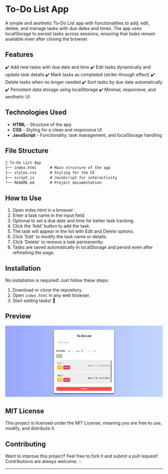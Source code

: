 # To-Do List App

A simple and aesthetic To-Do List app with functionalities to add, edit, delete, and manage tasks with due dates and times. The app uses localStorage to persist tasks across sessions, ensuring that tasks remain available even after closing the browser.

## Features

✔️ Add new tasks with due date and time
✔️ Edit tasks dynamically and update task details
✔️ Mark tasks as completed (strike-through effect)
✔️ Delete tasks when no longer needed
✔️ Sort tasks by due date automatically
✔️ Persistent data storage using localStorage
✔️ Minimal, responsive, and aesthetic UI

## Technologies Used

- **HTML** - Structure of the app
- **CSS** - Styling for a clean and responsive UI
- **JavaScript** - Functionality, task management, and localStorage handling

## File Structure

```
📂 To-Do List App
├── index.html      # Main structure of the app
├── styles.css      # Styling for the UI
├── script.js       # JavaScript for interactivity
└── README.md       # Project documentation
```

## How to Use

1. Open index.html in a browser`.
2. Enter a task name in the input field.
3. Optional to set a due date and time for better task tracking.
4. Click the 'Add' button to add the task.
5. The task will appear in the list with Edit and Delete options.
6. Click 'Edit' to modify the task name or details.
7. Click 'Delete' to remove a task permanently.
8. Tasks are saved automatically in localStorage and persist even after refreshing the page.

## Installation

No installation is required! Just follow these steps:

1. Download or clone the repository.
2. Open `index.html` in any web browser.
3. Start adding tasks! 🎯

## Preview

![To-Do List Preview](./to-do%20list%20screenshot.png)

## MIT License

This project is licensed under the MIT License, meaning you are free to use, modify, and distribute it.


## Contributing
Want to improve this project? Feel free to fork it and submit a pull request! Contributions are always welcome. 💡


---


